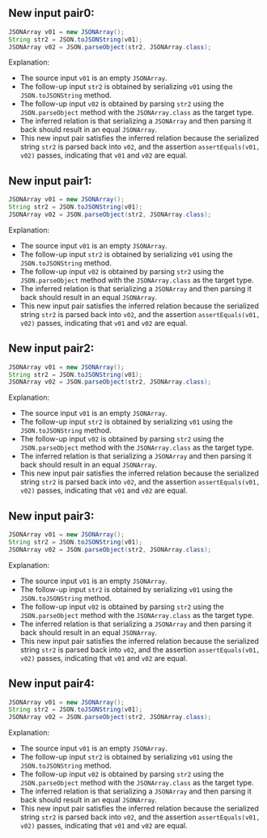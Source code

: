 ## New input pair0:
```java
JSONArray v01 = new JSONArray();
String str2 = JSON.toJSONString(v01);
JSONArray v02 = JSON.parseObject(str2, JSONArray.class);
```
Explanation: 
- The source input `v01` is an empty `JSONArray`.
- The follow-up input `str2` is obtained by serializing `v01` using the `JSON.toJSONString` method.
- The follow-up input `v02` is obtained by parsing `str2` using the `JSON.parseObject` method with the `JSONArray.class` as the target type.
- The inferred relation is that serializing a `JSONArray` and then parsing it back should result in an equal `JSONArray`.
- This new input pair satisfies the inferred relation because the serialized string `str2` is parsed back into `v02`, and the assertion `assertEquals(v01, v02)` passes, indicating that `v01` and `v02` are equal.

## New input pair1:
```java
JSONArray v01 = new JSONArray();
String str2 = JSON.toJSONString(v01);
JSONArray v02 = JSON.parseObject(str2, JSONArray.class);
```
Explanation: 
- The source input `v01` is an empty `JSONArray`.
- The follow-up input `str2` is obtained by serializing `v01` using the `JSON.toJSONString` method.
- The follow-up input `v02` is obtained by parsing `str2` using the `JSON.parseObject` method with the `JSONArray.class` as the target type.
- The inferred relation is that serializing a `JSONArray` and then parsing it back should result in an equal `JSONArray`.
- This new input pair satisfies the inferred relation because the serialized string `str2` is parsed back into `v02`, and the assertion `assertEquals(v01, v02)` passes, indicating that `v01` and `v02` are equal.

## New input pair2:
```java
JSONArray v01 = new JSONArray();
String str2 = JSON.toJSONString(v01);
JSONArray v02 = JSON.parseObject(str2, JSONArray.class);
```
Explanation: 
- The source input `v01` is an empty `JSONArray`.
- The follow-up input `str2` is obtained by serializing `v01` using the `JSON.toJSONString` method.
- The follow-up input `v02` is obtained by parsing `str2` using the `JSON.parseObject` method with the `JSONArray.class` as the target type.
- The inferred relation is that serializing a `JSONArray` and then parsing it back should result in an equal `JSONArray`.
- This new input pair satisfies the inferred relation because the serialized string `str2` is parsed back into `v02`, and the assertion `assertEquals(v01, v02)` passes, indicating that `v01` and `v02` are equal.

## New input pair3:
```java
JSONArray v01 = new JSONArray();
String str2 = JSON.toJSONString(v01);
JSONArray v02 = JSON.parseObject(str2, JSONArray.class);
```
Explanation: 
- The source input `v01` is an empty `JSONArray`.
- The follow-up input `str2` is obtained by serializing `v01` using the `JSON.toJSONString` method.
- The follow-up input `v02` is obtained by parsing `str2` using the `JSON.parseObject` method with the `JSONArray.class` as the target type.
- The inferred relation is that serializing a `JSONArray` and then parsing it back should result in an equal `JSONArray`.
- This new input pair satisfies the inferred relation because the serialized string `str2` is parsed back into `v02`, and the assertion `assertEquals(v01, v02)` passes, indicating that `v01` and `v02` are equal.

## New input pair4:
```java
JSONArray v01 = new JSONArray();
String str2 = JSON.toJSONString(v01);
JSONArray v02 = JSON.parseObject(str2, JSONArray.class);
```
Explanation: 
- The source input `v01` is an empty `JSONArray`.
- The follow-up input `str2` is obtained by serializing `v01` using the `JSON.toJSONString` method.
- The follow-up input `v02` is obtained by parsing `str2` using the `JSON.parseObject` method with the `JSONArray.class` as the target type.
- The inferred relation is that serializing a `JSONArray` and then parsing it back should result in an equal `JSONArray`.
- This new input pair satisfies the inferred relation because the serialized string `str2` is parsed back into `v02`, and the assertion `assertEquals(v01, v02)` passes, indicating that `v01` and `v02` are equal.